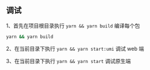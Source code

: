 ## 调试

1、首先在项目根目录执行 `yarn && yarn build` 编译每个包

```bash
yarn && yarn build
```

2、在当前目录下执行 `yarn && yarn start:umi` 调试 web 端

3、在当前目录下执行 `yarn && yarn start` 调试原生端

